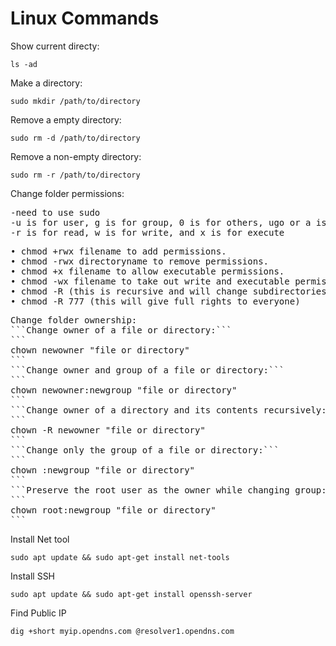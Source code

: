 # Linux Commands
Show current directy:
```
ls -ad
```
Make a directory:
```
sudo mkdir /path/to/directory
```
Remove a empty directory:
```
sudo rm -d /path/to/directory
```
Remove a non-empty directory:
```
sudo rm -r /path/to/directory
```
Change folder permissions:
<pre>
-need to use sudo   
-u is for user, g is for group, 0 is for others, ugo or a is for all   
-r is for read, w is for write, and x is for execute   
</pre>
<pre>
• chmod +rwx filename to add permissions.
• chmod -rwx directoryname to remove permissions.
• chmod +x filename to allow executable permissions.
• chmod -wx filename to take out write and executable permissions.
• chmod -R (this is recursive and will change subdirectories also) 
• chmod -R 777 (this will give full rights to everyone) 
</pre>
<pre>
Change folder ownership:   
```Change owner of a file or directory:```
```
chown newowner "file or directory"
```
```Change owner and group of a file or directory:```
```
chown newowner:newgroup "file or directory"
```
```Change owner of a directory and its contents recursively:```
```
chown -R newowner "file or directory"
```
```Change only the group of a file or directory:```
```
chown :newgroup "file or directory"
```
```Preserve the root user as the owner while changing group:```
```
chown root:newgroup "file or directory"
```
</pre>
Install Net tool
```
sudo apt update && sudo apt-get install net-tools
```
Install SSH 
```
sudo apt update && sudo apt-get install openssh-server
```
Find Public IP
```
dig +short myip.opendns.com @resolver1.opendns.com
```






















